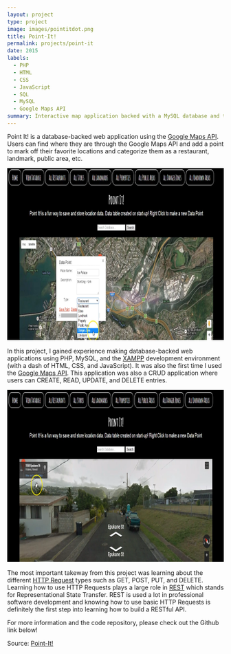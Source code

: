 ```yaml
---
layout: project
type: project
image: images/pointitdot.png
title: Point-It!
permalink: projects/point-it
date: 2015
labels:
  - PHP
  - HTML
  - CSS
  - JavaScript
  - SQL
  - MySQL
  - Google Maps API
summary: Interactive map application backed with a MySQL database and the Google Maps API.
---
```

Point It! is a database-backed web application using the [Google Maps API](https://developers.google.com/maps/).
Users can find where they are through the Google Maps API and add a point to mark off their favorite locations and categorize them as a restaurant, landmark, public area, etc.

<img src="/images/Screenshot1.PNG" width="800" height="400" class="ui huge floated rounded image">

In this project, I gained experience making database-backed web applications using PHP, MySQL, and the [XAMPP](https://www.apachefriends.org/index.html) development environment (with a dash of HTML, CSS, and JavaScript).
It was also the first time I used the [Google Maps API](https://developers.google.com/maps/).
This application was also a CRUD application where users can CREATE, READ, UPDATE, and DELETE entries.

<img src="/images/Screenshot2.PNG" width="800" height="400" class="ui huge floated rounded image">

The most important takeway from this project was learning about the different [HTTP Request](https://github.com/rmccue/Requests) types such as GET, POST, PUT, and DELETE.
Learning how to use HTTP Requests plays a large role in [REST](http://www.restapitutorial.com/) which stands for Representational State Transfer.
REST is used a lot in professional software development and knowing how to use basic HTTP Requests is definitely the first step into learning how to build a RESTful API.

For more information and the code repository, please check out the Github link below!

Source: <a href="https://github.com/chrisnguyenhi/Point-It"><i class="large github icon"></i>Point-It!</a>
